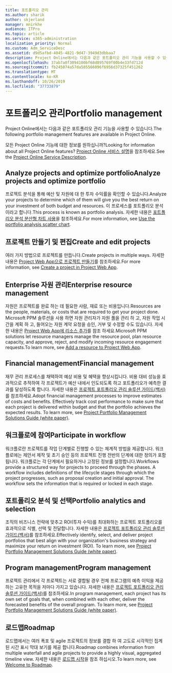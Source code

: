 ```yaml
---
title: 포트폴리오 관리
ms.author: sharik
author: skjerland
manager: mnirkhe
audience: ITPro
ms.topic: article
ms.service: o365-administration
localization_priority: Normal
ms.custom: Adm_ServiceDesc
ms.assetid: d9d5afbd-4045-4821-9d47-3949d3dbbaa7
description: Project Online에서는 다음과 같은 포트폴리오 관리 기능을 사용할 수 있습니다.
ms.openlocfilehash: 37ab7a0f3094100bf68d895769f00b4e33fd712d
ms.sourcegitcommit: fb245074a57da585566096f6956d37325f451262
ms.translationtype: MT
ms.contentlocale: ko-KR
ms.lasthandoff: 10/26/2019
ms.locfileid: "37733879"
---
```

# <a name="portfolio-management"></a><span data-ttu-id="8b566-103">포트폴리오 관리</span><span class="sxs-lookup"><span data-stu-id="8b566-103">Portfolio management</span></span>

<span data-ttu-id="8b566-104">Project Online에서는 다음과 같은 포트폴리오 관리 기능을 사용할 수 있습니다.</span><span class="sxs-lookup"><span data-stu-id="8b566-104">The following portfolio management features are available in Project Online.</span></span>
  
<span data-ttu-id="8b566-105">모든 Project Online 기능에 대한 정보를 원하십니까?</span><span class="sxs-lookup"><span data-stu-id="8b566-105">Looking for information about all Project Online features?</span></span> <span data-ttu-id="8b566-106">[Project Online 서비스 설명](project-online-service-description.md)을 참조하세요.</span><span class="sxs-lookup"><span data-stu-id="8b566-106">See the [Project Online Service Description](project-online-service-description.md).</span></span>
  
## <a name="analyze-projects-and-optimize-portfolio"></a><span data-ttu-id="8b566-107">Analyze projects and optimize portfolio</span><span class="sxs-lookup"><span data-stu-id="8b566-107">Analyze projects and optimize portfolio</span></span>

<span data-ttu-id="8b566-108">프로젝트 분석을 통해 예산 및 자원에 대 한 투자 수익률을 확인할 수 있습니다.</span><span class="sxs-lookup"><span data-stu-id="8b566-108">Analyze your projects to determine which of them will give you the best return on your investment of both budget and resources.</span></span> <span data-ttu-id="8b566-109">이 프로세스를 포트폴리오 분석이라고 합니다.</span><span class="sxs-lookup"><span data-stu-id="8b566-109">This process is known as portfolio analysis.</span></span> <span data-ttu-id="8b566-110">자세한 내용은 [포트폴리오 분석 분산형 차트 사용](https://go.microsoft.com/fwlink/?LinkID=823665&amp;clcid=0x409)을 참조하세요.</span><span class="sxs-lookup"><span data-stu-id="8b566-110">For more information, see [Use the portfolio analysis scatter chart](https://go.microsoft.com/fwlink/?LinkID=823665&amp;clcid=0x409).</span></span>
  
## <a name="create-and-edit-projects"></a><span data-ttu-id="8b566-111">프로젝트 만들기 및 편집</span><span class="sxs-lookup"><span data-stu-id="8b566-111">Create and edit projects</span></span>

<span data-ttu-id="8b566-112">여러 가지 방법으로 프로젝트를 만듭니다.</span><span class="sxs-lookup"><span data-stu-id="8b566-112">Create projects in multiple ways.</span></span> <span data-ttu-id="8b566-113">자세한 내용은 [Project Web App으로 프로젝트 만들기](https://go.microsoft.com/fwlink/?LinkID=746895&amp;clcid=0x409)를 참조하세요.</span><span class="sxs-lookup"><span data-stu-id="8b566-113">For more information, see [Create a project in Project Web App](https://go.microsoft.com/fwlink/?LinkID=746895&amp;clcid=0x409).</span></span>
  
## <a name="enterprise-resource-management"></a><span data-ttu-id="8b566-114">Enterprise 자원 관리</span><span class="sxs-lookup"><span data-stu-id="8b566-114">Enterprise resource management</span></span>

<span data-ttu-id="8b566-115">자원은 프로젝트를 완료 하는 데 필요한 사람, 재료 또는 비용입니다.</span><span class="sxs-lookup"><span data-stu-id="8b566-115">Resources are the people, materials, or costs that are required to get your project done.</span></span> <span data-ttu-id="8b566-116">Microsoft PPM 솔루션을 사용 하면 자원 관리자가 자원 풀을 관리 하 고, 자원 작업 시간을 계획 하 고, 들어오는 자원 계약 요청을 승인, 거부 및 수정할 수도 있습니다. 자세한 내용은 [Project Web App에 리소스 추가](https://go.microsoft.com/fwlink/p/?LinkId=271320)를 참조 하세요.</span><span class="sxs-lookup"><span data-stu-id="8b566-116">Microsoft PPM solutions let resource managers manage the resource pool, plan resource capacity, and approve, reject, and modify incoming resource engagement requests.To learn more, see [Add a resource to Project Web App](https://go.microsoft.com/fwlink/p/?LinkId=271320).</span></span>
  
## <a name="financial-management"></a><span data-ttu-id="8b566-117">Financial management</span><span class="sxs-lookup"><span data-stu-id="8b566-117">Financial management</span></span>

<span data-ttu-id="8b566-p105">재무 관리 프로세스를 채택하여 예상 비용 및 혜택을 향상시킵니다. 비용 대비 성능을 효과적으로 추적하여 각 프로젝트가 예산 내에서 인도되도록 하고 포트폴리오가 예측한 결과를 달성하도록 합니다. 자세한 내용은 [프로젝트 포트폴리오 관리 솔루션 가이드(백서)](https://go.microsoft.com/fwlink/p/?LinkId=402633)를 참조하세요.</span><span class="sxs-lookup"><span data-stu-id="8b566-p105">Adopt financial management processes to improve estimates of costs and benefits. Effectively track cost performance to make sure that each project is delivered within budget and that the portfolio achieves the expected results. To learn more, see [Project Portfolio Management Solutions Guide (white paper)](https://go.microsoft.com/fwlink/p/?LinkId=402633).</span></span>
  
## <a name="participate-in-workflow"></a><span data-ttu-id="8b566-121">워크플로에 참여</span><span class="sxs-lookup"><span data-stu-id="8b566-121">Participate in workflow</span></span>

<span data-ttu-id="8b566-p106">워크플로란 프로젝트를 작업 단계별로 진행할 수 있는 체계적 방법을 제공합니다. 워크플로에는 제안서 제작 및 초기 승인 등의 프로젝트 진행 전반의 단계에 대한 정의가 포함됩니다. 워크플로는 각 단계에서 필요하거나 고정된 정보를 설정합니다.</span><span class="sxs-lookup"><span data-stu-id="8b566-p106">Workflows provide a structured way for projects to proceed through the phases. A workflow includes definitions of the lifecycle stages through which the project progresses, such as proposal creation and initial approval. The workflow sets the information that is required or locked in each stage.</span></span>
  
## <a name="portfolio-analytics-and-selection"></a><span data-ttu-id="8b566-125">포트폴리오 분석 및 선택</span><span class="sxs-lookup"><span data-stu-id="8b566-125">Portfolio analytics and selection</span></span>

<span data-ttu-id="8b566-p107">조직의 비즈니스 전략에 맞추고 ROI(투자 수익)를 최대화하는 프로젝트 포트폴리오를 효과적으로 식별, 선택 및 전달합니다. 자세한 내용은 [프로젝트 포트폴리오 관리 솔루션 가이드(백서)](https://go.microsoft.com/fwlink/p/?LinkId=402633)를 참조하세요.</span><span class="sxs-lookup"><span data-stu-id="8b566-p107">Effectively identify, select, and deliver project portfolios that best align with your organization's business strategy and maximize your return on investment (ROI). To learn more, see [Project Portfolio Management Solutions Guide (white paper)](https://go.microsoft.com/fwlink/p/?LinkId=402633).</span></span>
  
## <a name="program-management"></a><span data-ttu-id="8b566-128">Program management</span><span class="sxs-lookup"><span data-stu-id="8b566-128">Program management</span></span>

<span data-ttu-id="8b566-p108">프로젝트 관리에서 각 프로젝트는 서로 결합될 경우 전체 프로그램의 예측 이익을 제공하는 고유한 목적을 저마다 가지고 있습니다. 자세한 내용은 [프로젝트 포트폴리오 관리 솔루션 가이드(백서)](https://go.microsoft.com/fwlink/p/?LinkId=402633)를 참조하세요.</span><span class="sxs-lookup"><span data-stu-id="8b566-p108">In program management, each project has its own set of goals that, when combined with each other, deliver the forecasted benefits of the overall program. To learn more, see [Project Portfolio Management Solutions Guide (white paper)](https://go.microsoft.com/fwlink/p/?LinkId=402633).</span></span>
  
## <a name="roadmap"></a><span data-ttu-id="8b566-131">로드맵</span><span class="sxs-lookup"><span data-stu-id="8b566-131">Roadmap</span></span>

<span data-ttu-id="8b566-132">로드맵에서는 여러 폭포 및 agile 프로젝트의 정보를 결합 하 여 고도로 시각적인 집계 된 시간 표시 막대 보기를 제공 합니다.</span><span class="sxs-lookup"><span data-stu-id="8b566-132">Roadmap combines information from multiple waterfall and agile projects to provide a highly visual, aggregated timeline view.</span></span> <span data-ttu-id="8b566-133">자세한 내용은 [로드맵 시작](https://support.office.com/article/video-welcome-to-roadmap-57764149-51b8-468f-a50d-9ea6a4fd835a)을 참조 하십시오.</span><span class="sxs-lookup"><span data-stu-id="8b566-133">To learn more, see [Welcome to Roadmap](https://support.office.com/article/video-welcome-to-roadmap-57764149-51b8-468f-a50d-9ea6a4fd835a).</span></span>

